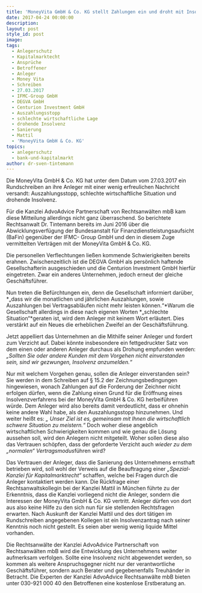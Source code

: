 ```yaml
---
title: 'MoneyVita GmbH & Co. KG stellt Zahlungen ein und droht mit Insolvenz'
date: 2017-04-24 00:00:00
description:
layout: post
style_id: post
image:
tags:
  - Anlegerschutz
  - Kapitalmarktecht
  - Ansprüche
  - Betroffener
  - Anleger
  - Money Vita
  - Schreiben
  - 27.03.2017
  - IFMC-Group GmbH
  - DEGVA GmbH
  - Centurion Investment GmbH
  - Auszahlungsstopp
  - schlechte wirtschaftliche Lage
  - drohende Insolvenz
  - Sanierung
  - Mattil
  - 'MoneyVita GmbH & Co. KG'
topics:
  - anlegerschutz
  - bank-und-kapitalmarkt
author: dr-sven-tintemann
---
```



Die MoneyVita GmbH & Co. KG hat unter dem Datum vom 27.03.2017 ein Rundschreiben an ihre Anleger mit einer wenig erfreulichen Nachricht versandt: Auszahlungsstopp, schlechte wirtschaftliche Situation und drohende Insolvenz.

Für die Kanzlei AdvoAdvice Partnerschaft von Rechtsanwälten mbB kam diese Mitteilung allerdings nicht ganz überraschend. So berichtete Rechtsanwalt Dr. Tintemann bereits im Juni 2016 über die Abwicklungsverfügung der Bundesanstalt für Finanzdienstleistungsaufsicht (BaFin) gegenüber der IFMC- Group GmbH und den in diesem Zuge vermittelten Verträgen mit der MoneyVita GmbH & Co. KG.

Die personellen Verflechtungen ließen kommende Schwierigkeiten bereits erahnen. Zwischenzeitlich ist die DEGVA GmbH als persönlich haftende Gesellschafterin ausgeschieden und die Centurion Investment GmbH hierfür eingetreten. Zwar ein anderes Unternehmen, jedoch erneut der gleiche Geschäftsführer.

Nun treten die Befürchtungen ein, denn die Gesellschaft informiert darüber, *„dass wir die monatlichen und jährlichen Auszahlungen, sowie Auszahlungen bei Vertragsabläufen nicht mehr leisten können.“*Warum die Gesellschaft allerdings in diese nach eigenen Worten *„schlechte Situation“*geraten ist, wird dem Anleger mit keinem Wort erläutert. Dies verstärkt auf ein Neues die erheblichen Zweifel an der Geschäftsführung.

Jetzt appelliert das Unternehmen an die Mithilfe seiner Anleger und fordert zum Verzicht auf. Dabei könnte insbesondere ein fettgedruckter Satz von dem einen oder anderen Anleger durchaus als Drohung empfunden werden: *„Sollten Sie oder andere Kunden mit dem Vorgehen nicht einverstanden sein, sind wir gezwungen, Insolvenz anzumelden.“*

Nur mit welchem Vorgehen genau, sollen die Anleger einverstanden sein? Sie werden in dem Schreiben auf § 15.2 der Zeichnungsbedingungen hingewiesen, wonach Zahlungen auf die Forderung der Zeichner nicht erfolgen dürfen, wenn die Zahlung einen Grund für die Eröffnung eines Insolvenzverfahrens bei der MoneyVita GmbH & Co. KG herbeiführen würde. Dem Anleger wird also bereits damit verdeutlicht, dass er ohnehin keine andere Wahl habe, als den Auszahlungsstopp hinzunehmen. Und weiter heißt es: *„ Unser Ziel ist es, gemeinsam mit Ihnen die wirtschaftlich schwere Situation zu meistern.“* Doch woher diese angeblich wirtschaftlichen Schwierigkeiten kommen und wie genau die Lösung aussehen soll, wird den Anlegern nicht mitgeteilt. Woher sollen diese also das Vertrauen schöpfen, dass der geforderte Verzicht auch *wieder zu dem „normalen“ Vertragsmodus*führen wird?

Das Vertrauen der Anleger, dass die Sanierung des Unternehmens ernsthaft betrieben wird, soll wohl der Verweis auf die Beauftragung einer *„Spezial- Kanzlei für Kapitalmarktrecht“* schaffen, welche bei Fragen durch die Anleger kontaktiert werden kann. Die Rückfrage einer Rechtsanwaltskollegin bei der Kanzlei Mattil in München führte zu der Erkenntnis, dass die Kanzlei vorliegend nicht die Anleger, sondern die Interessen der MoneyVita GmbH & Co. KG vertritt. Anleger dürfen von dort aus also keine Hilfe zu den sich nun für sie stellenden Rechtsfragen erwarten. Nach Auskunft der Kanzlei Mattil und des dort tätigen im Rundschreiben angegebenen Kollegen ist ein Insolvenzantrag nach seiner Kenntnis noch nicht gestellt. Es seien aber wenig wenig liquide Mittel vorhanden.

Die Rechtsanwälte der Kanzlei AdvoAdvice Partnerschaft von Rechtsanwälten mbB wird die Entwicklung des Unternehmens weiter aufmerksam verfolgen. Sollte eine Insolvenz nicht abgewendet werden, so kommen als weitere Anspruchsgegner nicht nur der verantwortliche Geschäftsführer, sondern auch Berater und gegebenenfalls Treuhänder in Betracht. Die Experten der Kanzlei AdvoAdvice Rechtsanwälte mbB bieten unter 030-921 000 40 den Betroffenen eine kostenlose Erstberatung an.